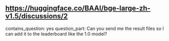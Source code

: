 ## https://huggingface.co/BAAI/bge-large-zh-v1.5/discussions/2

contains_question: yes
question_part: Can you send me the result files so I can add it to the leaderboard like the 1.0 model?
